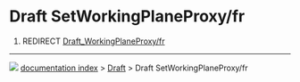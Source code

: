 # Draft SetWorkingPlaneProxy/fr
1.  REDIRECT [Draft_WorkingPlaneProxy/fr](Draft_WorkingPlaneProxy/fr.md)



---
![](images/Right_arrow.png) [documentation index](../README.md) > [Draft](Draft_Workbench.md) > Draft SetWorkingPlaneProxy/fr
